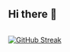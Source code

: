 ## Hi there 👋
<img src="https://komarev.com/ghpvc/?username=justjust1n1126&style=flat-square&color=blue" alt=""/>

<a href="https://git.io/streak-stats"><img src="http://github-readme-streak-stats.herokuapp.com?user=justjust1n1126&theme=dark" alt="GitHub Streak" /></a>
